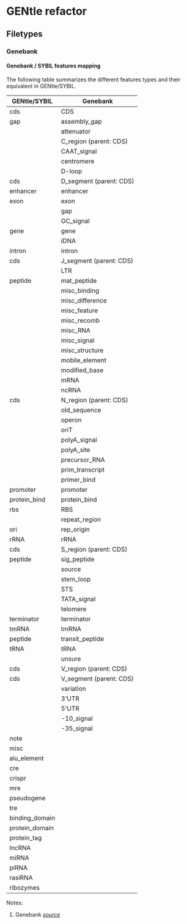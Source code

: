 # GENtle refactor

## Filetypes

### Genebank

#### Genebank / SYBIL features mapping

The following table summarizes the different features types and their equivalent
in GENtle/SYBIL.

| GENtle/SYBIL    | Genebank                |
| ---             | ---                     |
| cds             | CDS                     |
| gap             | assembly_gap            |
|                 | attenuator              |
|                 | C_region (parent: CDS)  |
|                 | CAAT_signal             |
|                 | centromere              |
|                 | D-loop                  |
| cds             | D_segment (parent: CDS) |
| enhancer        | enhancer                |
| exon            | exon                    |
|                 | gap                     |
|                 | GC_signal               |
| gene            | gene                    |
|                 | iDNA                    |
| intron          | intron                  |
| cds             | J_segment (parent: CDS) |
|                 | LTR                     |
| peptide         | mat_peptide             |
|                 | misc_binding            |
|                 | misc_difference         |
|                 | misc_feature            |
|                 | misc_recomb             |
|                 | misc_RNA                |
|                 | misc_signal             |
|                 | misc_structure          |
|                 | mobile_element          |
|                 | modified_base           |
|                 | mRNA                    |
|                 | ncRNA                   |
| cds             | N_region (parent: CDS)  |
|                 | old_sequence            |
|                 | operon                  |
|                 | oriT                    |
|                 | polyA_signal            |
|                 | polyA_site              |
|                 | precursor_RNA           |
|                 | prim_transcript         |
|                 | primer_bind             |
| promoter        | promoter                |
| protein\_bind   | protein_bind            |
| rbs             | RBS                     |
|                 | repeat_region           |
| ori             | rep_origin              |
| rRNA            | rRNA                    |
| cds             | S_region (parent: CDS)  |
| peptide         | sig_peptide             |
|                 | source                  |
|                 | stem_loop               |
|                 | STS                     |
|                 | TATA_signal             |
|                 | telomere                |
| terminator      | terminator              |
| tmRNA           | tmRNA                   |
| peptide         | transit_peptide         |
| tRNA            | tRNA                    |
|                 | unsure                  |
| cds             | V_region (parent: CDS)  |
| cds             | V_segment (parent: CDS) |
|                 | variation               |
|                 | 3'UTR                   |
|                 | 5'UTR                   |
|                 | -10_signal              |
|                 | -35_signal              |
| note            |                         |
| misc            |                         |
| alu_element     |                         |
| cre             |                         |
| crispr          |                         |
| mre             |                         |
| pseudogene      |                         |
| tre             |                         |
| binding_domain  |                         |
| protein\_domain |                         |
| protein\_tag    |                         |
| lncRNA          |                         |
| miRNA           |                         |
| piRNA           |                         |
| rasiRNA         |                         |
| ribozymes       |                         |







Notes:

1. Genebank _[source](http://www.insdc.org/files/feature_table.html)_

  


  



  
    

